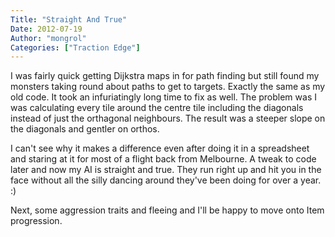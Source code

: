 ```yaml
---
Title: "Straight And True"
Date: 2012-07-19
Author: "mongrol"
Categories: ["Traction Edge"]
---
```


I was fairly quick getting Dijkstra maps in for path finding but still
found my monsters taking round about paths to get to targets. Exactly
the same as my old code. It took an infuriatingly long time to fix as
well. The problem was I was calculating every tile around the centre
tile including the diagonals instead of just the orthagonal neighbours.
The result was a steeper slope on the diagonals and gentler on orthos.

I can't see why it makes a difference even after doing it in a
spreadsheet and staring at it for most of a flight back from Melbourne.
A tweak to code later and now my AI is straight and true. They run right
up and hit you in the face without all the silly dancing around they've
been doing for over a year. :)

Next, some aggression traits and fleeing and I'll be happy to move onto
Item progression.
